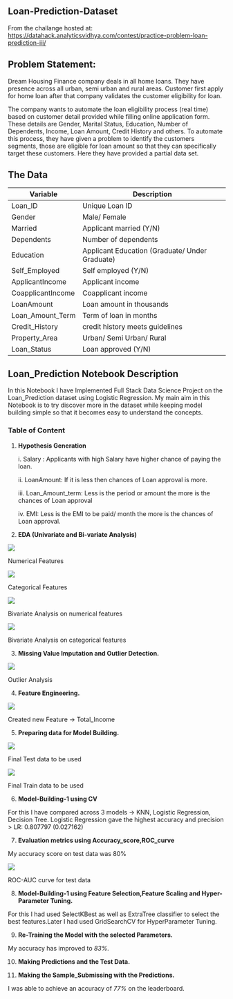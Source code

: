 ## Loan-Prediction-Dataset

From the challange hosted at: https://datahack.analyticsvidhya.com/contest/practice-problem-loan-prediction-iii/


## Problem Statement:

Dream Housing Finance company deals in all home loans. They have presence across all urban, semi urban and rural areas. Customer first apply for home loan after that company validates the customer eligibility for loan.

The company wants to automate the loan eligibility process (real time) based on customer detail provided while filling online application form. These details are Gender, Marital Status, Education, Number of Dependents, Income, Loan Amount, Credit History and others. To automate this process, they have given a problem to identify the customers segments, those are eligible for loan amount so that they can specifically target these customers. Here they have provided a partial data set.


## The Data

Variable | Description
----------|--------------
Loan_ID | Unique Loan ID
Gender | Male/ Female
Married | Applicant married (Y/N)
Dependents | Number of dependents
Education | Applicant Education (Graduate/ Under Graduate)
Self_Employed | Self employed (Y/N)
ApplicantIncome | Applicant income
CoapplicantIncome | Coapplicant income
LoanAmount | Loan amount in thousands
Loan_Amount_Term | Term of loan in months
Credit_History | credit history meets guidelines
Property_Area | Urban/ Semi Urban/ Rural
Loan_Status | Loan approved (Y/N)




## Loan_Prediction Notebook Description

In this Notebook I have Implemented Full Stack Data Science Project on the Loan_Prediction dataset using Logistic Regression. My main aim in this Notebook is to try discover more in the dataset while keeping model building simple so that it becomes easy to understand the concepts.



### Table of Content


1. **Hypothesis Generation**
   
   i. Salary : Applicants with high Salary have higher chance of paying the loan.

   ii. LoanAmount: If it is less then chances of Loan approval is more.

   iii. Loan_Amount_term: Less is the period or amount the more is the chances of Loan approval

   iv. EMI: Less is the EMI to be paid/ month the more is the chances of Loan approval. 


2. **EDA (Univariate and Bi-variate Analysis)**

![](/images/numerical_features.png)

Numerical Features

![](/images/categorical_features.png)

Categorical Features

![](/images/numerical_bivariate_analysis.png)

Bivariate Analysis on numerical features

![](/images/categorical_bivariate_analysis.png)

Bivariate Analysis on categorical features


3. **Missing Value Imputation and Outlier Detection.**

![](/images/Outlier_analysis_.png)

Outlier Analysis

4. **Feature Engineering.**

![](/images/Total_Income_Feature_Engineering.png)

Created new Feature -> Total_Income

5. **Preparing data for Model Building.**

![](/images/test_data_histogram.png)

Final Test data to be used

![](/images/train_data_histogram.png)

Final Train data to be used

6. **Model-Building-1 using CV**

For this I have compared across 3 models -> KNN, Logistic Regression, Decision Tree.
Logistic Regression gave the highest accuracy and precision > LR: 0.807797 (0.027162)


7. **Evaluation metrics using Accuracy_score,ROC_curve**

My accuracy score on test data was 80%

![](/images/ROC_AUC.png)

ROC-AUC curve for test data


8. **Model-Building-1 using Feature Selection,Feature Scaling and Hyper-Parameter Tuning.**

For this I had used SelectKBest as well as ExtraTree classifier to select the best features.Later I had used GridSearchCV for HyperParameter Tuning.


9. **Re-Training the Model with the selected Parameters.**

My accuracy has improved to *83%.*


10. **Making Predictions and the Test Data.**


11. **Making the Sample_Submissing with the Predictions.**

I was able to achieve an accuracy of *77%* on the leaderboard. 
